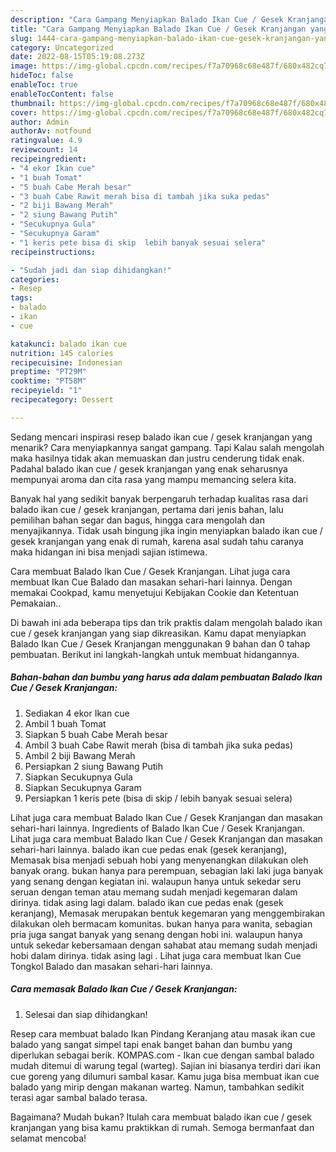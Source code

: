 ```yaml
---
description: "Cara Gampang Menyiapkan Balado Ikan Cue / Gesek Kranjangan yang Sempurna, Buat Buka Puasa Enak"
title: "Cara Gampang Menyiapkan Balado Ikan Cue / Gesek Kranjangan yang Sempurna, Buat Buka Puasa Enak"
slug: 1444-cara-gampang-menyiapkan-balado-ikan-cue-gesek-kranjangan-yang-sempurna-buat-buka-puasa-enak
category: Uncategorized
date: 2022-08-15T05:19:08.273Z
image: https://img-global.cpcdn.com/recipes/f7a70968c68e487f/680x482cq70/balado-ikan-cue-gesek-kranjangan-foto-resep-utama.jpg
hideToc: false
enableToc: true
enableTocContent: false
thumbnail: https://img-global.cpcdn.com/recipes/f7a70968c68e487f/680x482cq70/balado-ikan-cue-gesek-kranjangan-foto-resep-utama.jpg
cover: https://img-global.cpcdn.com/recipes/f7a70968c68e487f/680x482cq70/balado-ikan-cue-gesek-kranjangan-foto-resep-utama.jpg
author: Admin
authorAv: notfound
ratingvalue: 4.9
reviewcount: 14
recipeingredient:
- "4 ekor Ikan cue"
- "1 buah Tomat"
- "5 buah Cabe Merah besar"
- "3 buah Cabe Rawit merah bisa di tambah jika suka pedas"
- "2 biji Bawang Merah"
- "2 siung Bawang Putih"
- "Secukupnya Gula"
- "Secukupnya Garam"
- "1 keris pete bisa di skip  lebih banyak sesuai selera"
recipeinstructions:

- "Sudah jadi dan siap dihidangkan!"
categories:
- Resep
tags:
- balado
- ikan
- cue

katakunci: balado ikan cue 
nutrition: 145 calories
recipecuisine: Indonesian
preptime: "PT29M"
cooktime: "PT58M"
recipeyield: "1"
recipecategory: Dessert

---
```



Sedang mencari inspirasi resep balado ikan cue / gesek kranjangan yang menarik? Cara menyiapkannya sangat gampang. Tapi Kalau salah mengolah maka hasilnya tidak akan memuaskan dan justru cenderung tidak enak. Padahal balado ikan cue / gesek kranjangan yang enak seharusnya mempunyai aroma dan cita rasa yang mampu memancing selera kita.


Banyak hal yang sedikit banyak berpengaruh terhadap kualitas rasa dari balado ikan cue / gesek kranjangan, pertama dari jenis bahan, lalu pemilihan bahan segar dan bagus, hingga cara mengolah dan menyajikannya. Tidak usah bingung jika ingin menyiapkan balado ikan cue / gesek kranjangan yang enak di rumah, karena asal sudah tahu caranya maka hidangan ini bisa menjadi sajian istimewa.

Cara membuat Balado Ikan Cue / Gesek Kranjangan. Lihat juga cara membuat Ikan Cue Balado dan masakan sehari-hari lainnya. Dengan memakai Cookpad, kamu menyetujui Kebijakan Cookie dan Ketentuan Pemakaian..


Di bawah ini ada beberapa tips dan trik praktis dalam mengolah balado ikan cue / gesek kranjangan yang siap dikreasikan. Kamu dapat menyiapkan Balado Ikan Cue / Gesek Kranjangan menggunakan 9 bahan dan 0 tahap pembuatan. Berikut ini langkah-langkah untuk membuat hidangannya.

<!--inarticleads1-->

##### Bahan-bahan dan bumbu yang harus ada dalam pembuatan Balado Ikan Cue / Gesek Kranjangan:

1. Sediakan 4 ekor Ikan cue
1. Ambil 1 buah Tomat
1. Siapkan 5 buah Cabe Merah besar
1. Ambil 3 buah Cabe Rawit merah (bisa di tambah jika suka pedas)
1. Ambil 2 biji Bawang Merah
1. Persiapkan 2 siung Bawang Putih
1. Siapkan Secukupnya Gula
1. Siapkan Secukupnya Garam
1. Persiapkan 1 keris pete (bisa di skip / lebih banyak sesuai selera)


Lihat juga cara membuat Balado Ikan Cue / Gesek Kranjangan dan masakan sehari-hari lainnya. Ingredients of Balado Ikan Cue / Gesek Kranjangan. Lihat juga cara membuat Balado Ikan Cue / Gesek Kranjangan dan masakan sehari-hari lainnya. balado ikan cue pedas enak (gesek keranjang), Memasak bisa menjadi sebuah hobi yang menyenangkan dilakukan oleh banyak orang. bukan hanya para perempuan, sebagian laki laki juga banyak yang senang dengan kegiatan ini. walaupun hanya untuk sekedar seru seruan dengan teman atau memang sudah menjadi kegemaran dalam dirinya. tidak asing lagi dalam. balado ikan cue pedas enak (gesek keranjang), Memasak merupakan bentuk kegemaran yang menggembirakan dilakukan oleh bermacam komunitas. bukan hanya para wanita, sebagian pria juga sangat banyak yang senang dengan hobi ini. walaupun hanya untuk sekedar kebersamaan dengan sahabat atau memang sudah menjadi hobi dalam dirinya. tidak asing lagi . Lihat juga cara membuat Ikan Cue Tongkol Balado dan masakan sehari-hari lainnya. 

<!--inarticleads2-->

##### Cara memasak Balado Ikan Cue / Gesek Kranjangan:


1. Selesai dan siap dihidangkan!

Resep cara membuat balado Ikan Pindang Keranjang atau masak ikan cue balado yang sangat simpel tapi enak banget bahan dan bumbu yang diperlukan sebagai berik. KOMPAS.com - Ikan cue dengan sambal balado mudah ditemui di warung tegal (warteg). Sajian ini biasanya terdiri dari ikan cue goreng yang dilumuri sambal kasar. Kamu juga bisa membuat ikan cue balado yang mirip dengan makanan warteg. Namun, tambahkan sedikit terasi agar sambal balado terasa. 

Bagaimana? Mudah bukan? Itulah cara membuat balado ikan cue / gesek kranjangan yang bisa kamu praktikkan di rumah. Semoga bermanfaat dan selamat mencoba!
